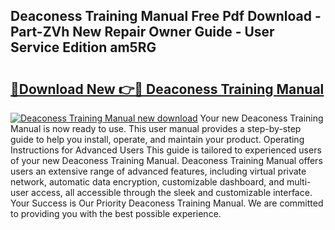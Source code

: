 ## Deaconess Training Manual Free Pdf Download - Part-ZVh New Repair Owner Guide - User Service Edition am5RG

# <h2><a href="http://bc76280.oget.top/?id=Deaconess+Training+Manual">🔗Download New 👉🔴 Deaconess Training Manual</a></h2>

[![Deaconess Training Manual new download](https://i.imgur.com/5g1atiW.png)](http://bc76280.oget.top/?id=Deaconess+Training+Manual)
Your new Deaconess Training Manual is now ready to use. This user manual provides a step-by-step guide to help you install, operate, and maintain your product. Operating Instructions for Advanced Users This guide is tailored to experienced users of your new Deaconess Training Manual. Deaconess Training Manual offers users an extensive range of advanced features, including virtual private network, automatic data encryption, customizable dashboard, and multi-user access, all accessible through the sleek and customizable interface. Your Success is Our Priority Deaconess Training Manual. We are committed to providing you with the best possible experience.
